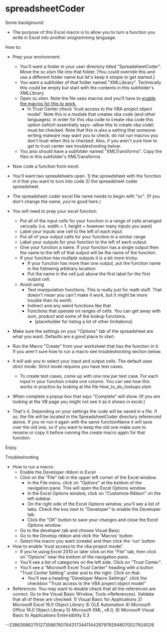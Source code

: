 # spreadsheetCoder

Some background:
* The purpose of this Excel macro is to allow you to turn a function you write in Excel into another orogramming language.

How to:
* Prep your environment.
  * You'll want a folder in your user directory titled "SpreadsheetCoder". Move the sc.xlsm file into that folder. [You could override this and use a different folder name but let's keep it simple to get started.]
  * You want a subfolder of that folder named "XMLLibrary". Technically this could be empty but start with the contents in this subfolder's XMLLibrary
  * Open sc.xlsm. Note the file uses macros and you'll have to [enable the macros for this to work.](https://support.microsoft.com/en-us/topic/a-potentially-dangerous-macro-has-been-blocked-0952faa0-37e7-4316-b61d-5b5ed6024216)
	* In Trust Center check 'trust access to the VBA project object model'. Note this is a module that creates vba code (and other languages). in order for this vba code to create vba code this option (which essentially says--allow this to create vba code) must be checked. Note that this is also a setting that someone writing malware may want you to check. do not run macros you don't trust when this is checked. Also, if you aren't sure how to get to trust center see troubleshooting below.
  * You also should have a subfolder named "XMLTransforms". Copy the files in this subfolder's XMLTransforms.
* Now code a function from excel.
* You'll want two spreadsheets open. 1) the spreadsheet with the function in it that you want to turn into code 2) the spreadsheet coder spreadsheet.
* The spreadsheet coder excel file name needs to begin with "sc". (If you don't change the name, you're good here.)
* You will need to prep your excel function
  * Put all of the input cells for your function in a range of cells arranged verically (i.e. width = 1, height = however many inputs you want)
  * Label your inputs one cell to the left of each input.
  * Put all of your output cells for your function in a similar range
  * Label your outputs for your function to the left of each output.
  * Give your function a name. If your function has a single output then the name to the left of that output will be the name of the function.
  * If your function has multiple outputs it is a bit more tricky.
    * If your function has more than one output, put the function name in the following arbitrary location: 
    * Put the name in the cell just above the first label for the first output cell.
  * Avoid using 
    * Text manipulation functions. This is really just for math stuff. That doesn't mean you can't make it work, but it might be more trouble than its worth.
    * Indirect and any weird functions like that
    * Functions that operate on ranges of cells. You can get away with sum, product and some of the lookup functions. 
      * [placeholder for listing a lot of other limitations]
* Make sure the settings on your "Options" tab of the spreadsheet are what you want. Defaults are a good place to start.
* Run the Macro "Create" from your worksheet that has the function in it. If you aren't sure how to run a macro see troubleshooting section below.
* It will ask you to select your input and output cells. The default uses strict mode. Strict mode requires you have test cases.
    * To create test cases, come up with one row per test case. For each input in your function create one column. You can see how this works in practice by looking at the file How_to_do_lookups.xlsm
* When complete a popup box that says "Complete" will show. [If you are looking at the VB page you might not see it as it shows in excel.]

* That's it. Depending on your settings the code will be saved in a file. If so, the file will be located in the SpreadsheetCoder directory referenced above. If you re-run it again with the same functionName it will save over the old one, so if you want to keep the old one make sure to rename or copy it before running the create macro again for that function.

Enjoy.

Troubleshooting
* How to run a macro.
	* Enable the Developer ribbon in Excel
	* Click on the "File" tab in the upper left corner of the Excel window.
		* In the File menu, click on "Options" at the bottom of the navigation pane. This will open the Excel Options window.
		* In the Excel Options window, click on "Customize Ribbon" on the left sidebar.
		* On the right side of the Excel Options window, you'll see a list of tabs. Check the box next to "Developer" to enable the Developer tab.
		* Click the "OK" button to save your changes and close the Excel Options window.
	* Go to the developer tab and choose Visual Basic
	* Go to the Develop ribbon and click the 'Macros' button
	* Select the macro you want (create) and then click the 'run' button
* How to enable 'trust access to the vba project model'.
	* If you're using Excel 2010 or later click on the "File" tab, then click on "Options" near the bottom of the navigation pane.
	* You'll see a list of categories on the left side. Click on "Trust Center".
	* You'll see a "Microsoft Excel Trust Center" heading with a button "Trust Center Setting" under and to the right. Click on that.
    	* You'll see a heading "Developer Macro Settings". click the checkbox "Trust access to the VBA project object model"
* References. You may want to double check that all the references are correct. Go to the Visual Basic Window, Tools->References). Validate that all of these are checked: 1) Visual Basic for Applications 2) Microsoft Excel 16.0 Object Library 3) OLE Automation 4) Microsoft Office 16.0 Object Library 5) Microsoft XML, v6.0, 6) Microsoft Visual Basic fo Applications Extensibility 5.3


--23862686275127358676078431734411442979792948070027924026
